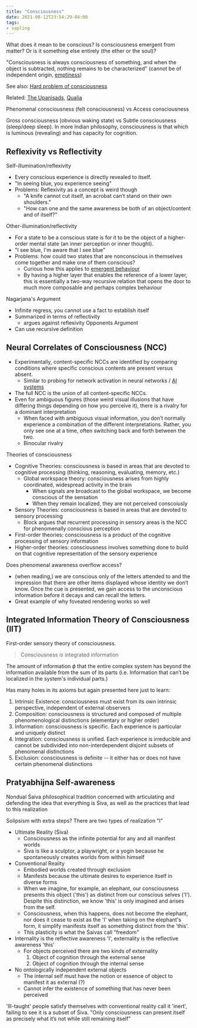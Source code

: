 ```yaml
---
title: "Consciousness"
date: 2021-08-12T23:54:29-04:00
tags:
- sapling
---
```


What does it mean to be conscious? Is consciousness emergent from matter? Or is it something else entirely (the ether or the soul)?

"Consciousness is always consciousness of something, and when the object is subtracted, nothing remains to be characterized" (cannot be of independent origin, [emptiness](thoughts/emptiness.md))

See also: [Hard problem of consciousness](thoughts/Hard%20problem%20of%20consciousness.md)

Related: [The Upanisads](thoughts/The%20Upanisads.md), [Qualia](thoughts/qualia.md)

Phenomenal consciousness (felt consciousness) vs Access consciousness

Gross consciousness (obvious waking state) vs Subtle consciousness (sleep/deep sleep). In more Indian philosophy, consciousness is that which is luminous (revealing) and has capacity for cognition.

## Reflexivity vs Reflectivity
Self-illumination/reflexivity  
- Every conscious experience is directly revealed to itself.  
- "In seeing blue, you experience seeing"
- Problems: Reflexivity as a concept is weird though
	- "A knife cannot cut itself, an acrobat can’t stand on their own shoulders."
	- "How can one and the same awareness be both of an object/content and of itself?"

Other-illumination/reflectivity  
- For a state to be a conscious state is for it to be the object of a higher-order mental state (an inner perception or inner thought).
- "I see blue, I'm aware that I see blue"
- Problems: how could two states that are nonconscious in themselves come together and make one of them conscious?
	- Curious how this applies to [emergent behaviour](thoughts/emergent%20behaviour.md)
	- By having a higher layer that enables the reference of a lower layer, this is essentially a two-way recursive relation that opens the door to much more composable and perhaps complex behaviour

Nagarjana's Argument
- Infinite regress, you cannot use a fact to establish itself
- Summarized in terms of reflectivity
	- argues against reflexivity
Opponents Argument
- Can use recursive definition

## Neural Correlates of Consciousness (NCC)
- Experimentally, content-specific NCCs are identified by comparing conditions where specific conscious contents are present versus absent.
	- Similar to probing for network activation in neural networks / [AI systems](posts/ai-systems.md)
- The full NCC is the union of all content-specific NCCs.
- Even for ambiguous figures (those weird visual illusions that have differing things depending on how you perceive it), there is a rivalry for a dominant interpretation
	- When faced with ambiguous visual information, you don’t normally experience a combination of the different interpretations. Rather, you only see one at a time, often switching back and forth between the two.
	- Binocular rivalry

Theories of consciousness
- Cognitive Theories: consciousness is based in areas that are devoted to cognitive processing (thinking, reasoning, evaluating, memory, etc.)
	- Global workspace theory: consciousness arises from highly coordinated, widespread activity in the brain
		- When signals are broadcast to the global workspace, we become conscious of the sensation
		- When they remain localized, they are not perceived conscoiusly
- Sensory Theories: consciousness is based in areas that are devoted to sensory processing
	- Block argues that recurrent processing in sensory areas is the NCC for phenomenally conscious perception
- First-order theories: consciousness is a product of the cognitive processing of sensory information
- Higher-order theories: consciousness involves something done to build on that cognitive representation of the sensory experience

Does phenomenal awareness overflow access?
- (when reading,) we are conscious only of the letters attended to and the impression that there are other items displayed whose identity we don’t know. Once the cue is presented, we gain access to the unconscious information before it decays and can recall the letters.
- Great example of why foveated rendering works so well

## Integrated Information Theory of Consciousness (IIT)
First-order sensory theory of consciousness.

> Consciousness *is* integrated information

The amount of information $\phi$ that the entire complex system has beyond the information available from the sum of its parts (i.e. Information that can’t be localized in the system's individual parts.)

Has many holes in its axioms but again presented here just to learn:
1. Intrinsic Existence: consciousness must exist from its own intrinsic perspective, independent of external observers
2. Composition: consciousness is structured and composed of multiple phenomenological distinctions (elementary or higher order)
3. Information: consciousness is specific. Each experience is particular and uniquely distinct
4. Integration: consciousness is unified. Each experience is irreducible and cannot be subdivided into non-interdependent disjoint subsets of phenomenal distinctions
5. Exclusion: consciousness is definite -- it either has or does not have certain phenomenal distinctions

## Pratyabhijna Self-awareness
Nondual Śaiva philosophical tradition concerned with articulating and defending the idea that everything is Śiva, as well as the practices that lead to this realization

Solipsism with extra steps? There are two types of realization "I"

- Ultimate Reality (Śiva)
	- Consciousness as the infinite potential for any and all manifest worlds
	- Śiva is like a sculptor, a playwright, or a yogin because he spontaneously creates worlds from within himself
- Conventional Reality
	- Embodied worlds created through exclusion
	- Manifests because the ultimate desires to experience itself in diverse  forms
	- When we imagine, for example, an elephant, our consciousness presents this object ('this') as distinct from our conscious selves ('I'). Despite this distinction, we know 'this' is only imagined and arises from the self.
	- Consciousness, when this happens, does not become the elephant, nor does it cease to exist as the 'I' when taking on the elephant's form, it simplify manifests itself as something distinct from the 'this'.
	- This plasticity is what the Śaivas call "freedom"
- Internality is the reflective awareness 'I', externality is the reflective awareness 'this'
	- For objects perceived there are two kinds of externality
		1. Object of cognition through the external sense
		2. Object of cognition through the internal sense
- No ontologically independent external objects
	- The internal self must have the notion or essence of object to manifest it as external (?)
	- Cannot infer the existence of something that has never been perceived 

'Ill-taught' people satisfy themselves with conventional reality call it 'inert', failing to see it is a subset of Śiva. "Only consciousness can present itself as precisely what it’s not while still remaining itself"